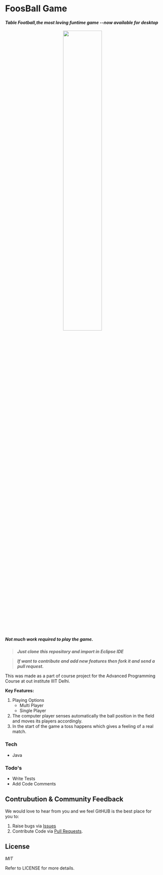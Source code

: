 # FoosBall Game
#### _Table Football,the most loving funtime game --now available for desktop_
<p align="center">
<img width="50%" src="http://www.dl.minibazi.ir/images/foot_dasti.jpg" />
</p>


#####  __Not much work required to play the game.__

> **_Just clone this repository and import in Eclipse IDE_**


>**_If want to contribute and add new features then fork it and send a pull request._**

This was made as a part of course project for the Advanced Programming Course at out institute IIIT Delhi.

__Key Features:__

1. Playing Options
   * Multi Player
   * Single Player
2. The computer player senses automatically the ball position in the field and moves its players accordingly.
3. In the start of the game a toss happens which gives a feeling of a real match.

### Tech

* Java


### Todo's

 - Write Tests
 - Add Code Comments

## Contrubution & Community Feedback

We would love to hear from you and we feel GitHUB is the best place for you to:

1. Raise bugs via [Issues](https://github.com/akshitjain/FoosBallGame/issues)
2. Contribute Code via [Pull Requests](https://github.com/akshitjain/FoosBallGame/pulls).

## License
*MIT*

Refer to LICENSE for more details.

